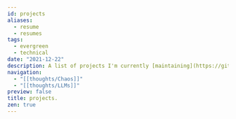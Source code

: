 ```yaml
---
id: projects
aliases:
  - resume
  - resumes
tags:
  - evergreen
  - technical
date: "2021-12-22"
description: A list of projects I'm currently [maintaining](https://github.com/aarnphm). A pdf version of this is available [here](https://aarnphm.xyz/thoughts/images/2023-resume.pdf).
navigation:
  - "[[thoughts/Chaos]]"
  - "[[thoughts/LLMs]]"
preview: false
title: projects.
zen: true
---
```


<div class="project-lists">
  <a href="https://github.com/bentoml/openllm" target="_blank" rel="noopener noreferrer" class="project-item">
    <span class="title" data-name='openllm'></span>
    <span class="description" data-name='openllm'></span>
    <div class="divider"></div>
    <div class="year" data-name='openllm'></div>
  </a>
  <a href="https://bentoml.com" target="_blank" rel="noopener noreferrer" class="project-item">
    <span class="title" data-name='bentoml'></span>
    <span class="description" data-name='bentoml'></span>
    <div class="divider"></div>
    <div class="year" data-name='bentoml'></div>
  </a>
  <a href="https://devpost.com/software/twogether" target="_blank" rel="noopener noreferrer" class="project-item">
    <span class="title" data-name='onw'></span>
    <span class="description" data-name='onw'></span>
    <div class="divider"></div>
    <div class="year" data-name='onw'></div>
  </a>
</div>

<!-- ## OpenLLM -- Serve, fine-tune and deploy [[thoughts/LLMs|LLMs]] in production -->
<!-- An open-source platform designed to facilitate deployment and operations of [[thoughts/large models|large language models]]. You can use OpenLLM to run inference on any open-weights LLMs, deploy on cloud or on-premise, provide a stress-free infrastructure to build your applications. It supports all SOTA LLMs (Llama 2, Mistral, Mixtral, etc.), provides an OpenAI-compatible APIs, integrations with upstream tools such as [Hugging Face](https://huggingface.co), LangChain, LlamaIndex, etc. It also include supports for running multiple [[thoughts/Low-rank adapters|LoRA]] layers, optimisation techniques such as [[thoughts/quantization|Quantization]], [[thoughts/Continuous batching]], streaming through server-sent events (SSE). -->
<!---->
<!-- Built on top of [BentoML](https://bentoml.com/), [PyTorch](https://pytorch.org/), [transformers](https://github.com/huggingface/transformers) -->
<!---->
<!-- [GitHub](https://github.com/bentoml/openllm) -->

<!-- ## BentoML -- Build Production-grade AI Application -->
<!-- BentoML is a framework that simplifies [[thoughts/Machine learning|machine learning]] model deployment and provides a faster way to ship your model to production. Supports a variety of use cases, from classical ML to [[thoughts/LLMs]], diffusions models. -->
<!---->
<!-- Built using Python, [[thoughts/BuildKit|BuildKit]], gRPC -->
<!---->
<!-- [GitHub](https://github.com/bentoml/bentoml), [Documentation](https://docs.bentoml.com) -->

<!-- ## onw -- A real-time navigation tools for safer commute -->
<!-- [onw](https://github.com/tiproad/omw) is a real-time navigation tool that enables users to safely commute to their destination with greater peace of mind. We implemented features such as route optimization, heat map visualization to identify hot zones, peer notification system. Implemented a simple Gaussian Mixture Model to find the safest path between different locations, trained on past assault data provided by Toronto Police Department. -->
<!---->
<!-- Awarded: Finalists at [Hack the North 2021](https://devpost.com/software/twogether). -->
<!---->
<!-- Built using AWS Fargate, React Native, TypeScript, GraphQL, Apache Spark MLlib, Google Maps API -->
<!---->
<!-- [GitHub](https://github.com/tiproad/omw), [devpost](https://devpost.com/software/twogether) -->
